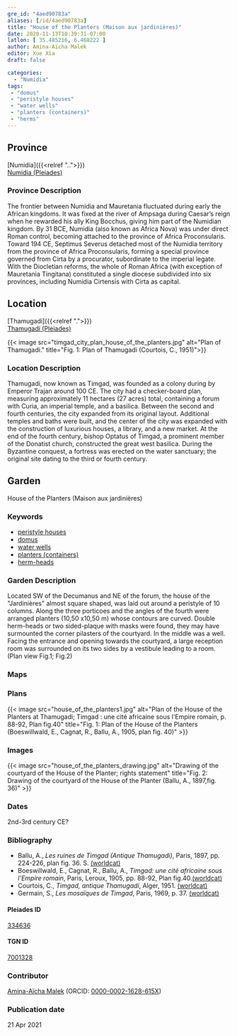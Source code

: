 ```yaml
---
gre_id: "4aed90783a"
aliases: [/id/4aed90783a]
title: "House of the Planters (Maison aux jardinières)"
date: 2020-11-13T10:39:31-07:00
latlon: [ 35.485216, 6.468222 ]
author: Amina-Aïcha Malek
editor: Xue Xia
draft: false

categories:
  - "Numidia"
tags:
 - "domus"
 - "peristyle houses"
 - "water wells"
 - "planters (containers)"
 - "herms"
---
```


## Province
[Numidia]({{<relref "..">}}) \
[Numidia (Pleiades)](https://pleiades.stoa.org/places/981539)

### Province Description

The frontier between Numidia and Mauretania fluctuated during early the African kingdoms. It was fixed at the river of Ampsaga during Caesar’s reign when he rewarded his ally King Bocchus, giving him part of the Numidian kingdom. By 31 BCE, Numidia (also known as Africa Nova) was under direct Roman control, becoming attached to the province of Africa Proconsularis. Toward 194 CE, Septimus Severus detached most of the Numidia territory from the province of Africa Proconsularis, forming a special province governed from Cirta by a procurator, subordinate to the imperial legate. With the Diocletian reforms, the whole of Roman Africa (with exception of Mauretania Tingitana) constituted a single diocese subdivided into six provinces, including Numidia Cirtensis with Cirta as capital.

## Location

[Thamugadi]({{<relref ".">}}) \
[Thamugadi (Pleiades)](https://pleiades.stoa.org/places/334636)

{{< image src="timgad_city_plan_house_of_the_planters.jpg" alt="Plan of Thamugadi." title="Fig. 1: Plan of Thamugadi (Courtois, C., 1951)">}}

### Location Description

Thamugadi, now known as Timgad, was founded as a colony during by Emperor Trajan around 100 CE. The city had a checker-board plan, measuring approximately 11 hectares (27 acres) total, containing a forum with Curia, an imperial temple, and a basilica. Between the second and fourth centuries, the city expanded from its original layout. Additional temples and baths were built, and the center of the city was expanded with the construction of luxurious houses, a library, and a new market. At the end of the fourth century, bishop Optatus of Timgad, a prominent member of the Donatist church, constructed the great west basilica. During the Byzantine conquest, a fortress was erected on the water sanctuary; the original site dating to the third or fourth century.


<!-- LEAVE THIS BLANK FOR NOW -->

<!--## Sublocation-->

<!--
[AREA WITHIN LOCATION, LIKE “PALATINE HILL”](GEOREFERENCE LINK)
A sublocation is any area larger than an individual garden, but located within a location. I would always try to include a link to a controlled vocabulary here if possible. This ID may well be different from the Garden ID, e.g., Pompeii versus a Garden in one of the houses which has its own Pleiades ID.
-->

<!--### Sublocation Description-->

<!-- DESCRIPTION -->

## Garden
House of the Planters (Maison aux jardinières)

### Keywords
- [peristyle houses](http://vocab.getty.edu/page/aat/300005452)
- [domus](http://vocab.getty.edu/page/aat/300005506)
- [water wells](http://vocab.getty.edu/page/aat/300152327)
- [planters (containers)](http://vocab.getty.edu/page/aat/300237566)
- [herm-heads](#)

### Garden Description
 Located SW of the Decumanus and NE of the forum, the house of the "Jardinières" almost square shaped, was laid out around a peristyle of 10 columns. Along the three porticoes and the angles of the fourth were arranged planters (10,50 x10,50 m) whose contours are curved. Double herm-heads or two sided-plaque with masks were found, they may have surmounted the corner pilasters of the courtyard. In the middle was a well. Facing the entrance and opening towards the courtyard, a large reception room was surrounded on its two sides by a vestibule leading to a room. (Plan view Fig.1; Fig.2)


### Maps

<!--
{{< figure src="IMG_URL" alt="ALT_TEXT" title="CAPTION" >}}
-->

### Plans
{{< image src="house_of_the_planters1.jpg" alt="Plan of the House of the Planters at Thamugadi; Timgad : une cité africaine sous l'Empire romain, p. 88-92, Plan fig.40" title="Fig. 1: Plan of the House of the Planters (Boeswillwald, E., Cagnat, R., Ballu, A., 1905, plan fig. 40)" >}}
<!--
{{< figure src="IMG_URL" alt="ALT_TEXT" title="CAPTION" >}}
-->

### Images
{{< image src="house_of_the_planters_drawing.jpg" alt="Drawing of the courtyard of the House of the Planter; rights statement" title="Fig. 2: Drawing of the courtyard of the House of the Planter (Ballu, A., 1897,fig. 36)" >}}

<!--{{< image src="#" alt="Photographic view of the courtyard of the House of the Planters (WFJ) at Thamugadi; rights statement" title="Fig. 3 Photographic view of the courtyard of the House of the Planters (WFJ). (Rights statement)" >}}
-->
<!--
{{< figure src="IMG_URL" alt="ALT_TEXT" title="CAPTION" >}}
-->

### Dates
2nd-3rd century CE?

### Bibliography
*  Ballu, A., *Les ruines de Timgad (Antique Thamugadi)*, Paris, 1897, pp. 224-226, plan fig. 36. S. [(worldcat)](http://www.worldcat.org/oclc/1055093825)
*  Boeswillwald, E., Cagnat, R., Ballu, A.,  *Timgad: une cité africaine sous l'Empire romain*, Paris, Leroux, 1905, pp. 88-92, Plan fig.40.[(worldcat)](http://www.worldcat.org/oclc/156040038)
* Courtois, C., *Timgad, antique Thamugadi*, Alger, 1951. [(worldcat)](http://www.worldcat.org/oclc/23396951)
*  Germain, S., *Les mosaïques de Timgad*, Paris, 1969, p. 37. [(worldcat)](http://www.worldcat.org/oclc/643640586)

<!--#### Periodo ID-->

<!-- [PERIODO_ID](https://pleiades.stoa.org/places/PLEIADES_ID) -->

#### Pleiades ID

[334636](https://pleiades.stoa.org/places/334636)

#### TGN ID
[7001328](http://vocab.getty.edu/page/tgn/7001328)

### Contributor
[Amina-Aïcha Malek](link) (ORCID: [0000-0002-1628-615X](https://orcid.org/0000-0002-1628-615X))

### Publication date

21 Apr 2021

<!--### Related articles-->

<!-- Links to other related articles. Leave blank for now -->
